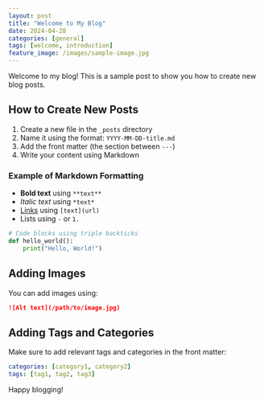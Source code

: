 ```yaml
---
layout: post
title: "Welcome to My Blog"
date: 2024-04-28
categories: [general]
tags: [welcome, introduction]
feature_image: /images/sample-image.jpg
---
```


Welcome to my blog! This is a sample post to show you how to create new blog posts.

## How to Create New Posts

1. Create a new file in the `_posts` directory
2. Name it using the format: `YYYY-MM-DD-title.md`
3. Add the front matter (the section between `---`)
4. Write your content using Markdown

### Example of Markdown Formatting

- **Bold text** using `**text**`
- *Italic text* using `*text*`
- [Links](https://example.com) using `[text](url)`
- Lists using `-` or `1.`

```python
# Code blocks using triple backticks
def hello_world():
    print("Hello, World!")
```

## Adding Images

You can add images using:
```markdown
![Alt text](/path/to/image.jpg)
```

## Adding Tags and Categories

Make sure to add relevant tags and categories in the front matter:

```yaml
categories: [category1, category2]
tags: [tag1, tag2, tag3]
```

Happy blogging! 